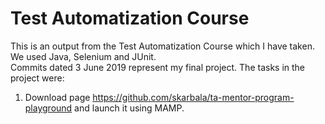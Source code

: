 # Test Automatization Course

This is an output from the Test Automatization Course which I have taken. We used Java, Selenium and JUnit.  
Commits dated 3 June 2019 represent my final project. The tasks in the project were:  

1. Download page <https://github.com/skarbala/ta-mentor-program-playground> and launch it using MAMP.
